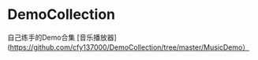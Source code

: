 # DemoCollection
自己练手的Demo合集
[音乐播放器](https://github.com/cfy137000/DemoCollection/tree/master/MusicDemo）
